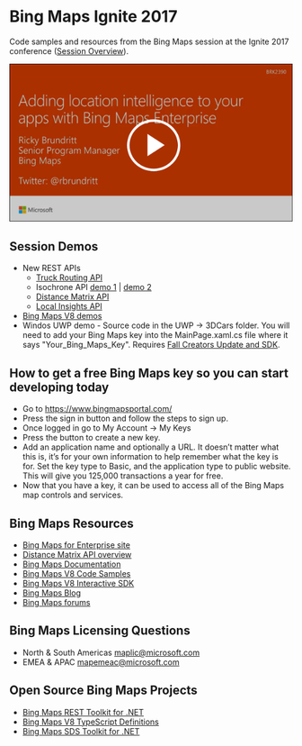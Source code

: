 # Bing Maps Ignite 2017

Code samples and resources from the Bing Maps session at the Ignite 2017 conference ([Session Overview](https://myignite.microsoft.com/sessions/55841?source=sessions)).

[![Session Recording](https://github.com/rbrundritt/BingMapsIgnite2017/blob/master/sessionRecording.png)](https://www.youtube.com/watch?v=7WGhLfXerY4)

## Session Demos

* New REST APIs
	* [Truck Routing API](http://bmlabs.azurewebsites.net/v8-Trucks/index.html)
	* Isochrone API [demo 1](http://bmlabs.azurewebsites.net/v8-Isochrone/index.html) | [demo 2](http://rbrundritt.azurewebsites.net/demos/newservices/Ischrones/IsochroneContours.html)
	* [Distance Matrix API](http://bmlabs.azurewebsites.net/v8-TSP/index.html)
	* [Local Insights API](http://bmlabs.azurewebsites.net/v8-NavJoin/index.html)
* [Bing Maps V8 demos](http://bingmapsv8samples.azurewebsites.net/)
* Windos UWP demo - Source code in the UWP -> 3DCars folder. You will need to add your Bing Maps key into the MainPage.xaml.cs file where it says "Your_Bing_Maps_Key". Requires [Fall Creators Update and SDK](https://www.microsoft.com/en-us/software-download/windowsinsiderpreviewSDK).

## How to get a free Bing Maps key so you can start developing today

* Go to https://www.bingmapsportal.com/
* Press the sign in button and follow the steps to sign up.
* Once logged in go to My Account -> My Keys
* Press the button to create a new key.
* Add an application name and optionally a URL. It doesn’t matter what this is, it’s for your own information to help remember what the key is for. Set the key type to Basic, and the application type to public website. This will give you 125,000 transactions a year for free. 
* Now that you have a key, it can be used to access all of the Bing Maps map controls and services.


## Bing Maps Resources

* [Bing Maps for Enterprise site](https://www.microsoft.com/maps/)
* [Distance Matrix API overview](https://www.microsoft.com/en-us/maps/distance-matrix)
* [Bing Maps Documentation](https://msdn.microsoft.com/en-us/library/dd877180.aspx)
* [Bing Maps V8 Code Samples](http://bingmapsv8samples.azurewebsites.net/)
* [Bing Maps V8 Interactive SDK](http://www.bing.com/api/maps/sdkrelease/mapcontrol/isdk)
* [Bing Maps Blog](http://blogs.bing.com/maps)
* [Bing Maps forums](https://social.msdn.microsoft.com/Forums/en-US/home?forum=bingmapsajax&filter=alltypes&sort=lastpostdesc)

## Bing Maps Licensing Questions 

* North & South Americas [maplic@microsoft.com](mailto:maplic@microsoft.com)
* EMEA & APAC [mapemeac@microsoft.com](mailto:mapemea@microsoft.com)

## Open Source Bing Maps Projects 

* [Bing Maps REST Toolkit for .NET](https://github.com/Microsoft/BingMapsRESTToolkit)
* [Bing Maps V8 TypeScript Definitions](https://github.com/Microsoft/Bing-Maps-V8-TypeScript-Definitions)
* [Bing Maps SDS Toolkit for .NET](https://github.com/Microsoft/BingMapsSDSToolkit)
